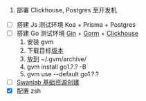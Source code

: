 1. 部署 Clickhouse, Postgres 至开发机
- [ ] 搭建 Js 测试环境 Koa + Prisma + Postgres
- [ ] 搭建 Go 测试环境 [Gin](https://github.com/gin-gonic/gin) + [Gorm](https://gorm.io/zh_CN/docs/index.html) + [Clickhouse](https://github.com/go-gorm/clickhouse)
	1. 安装 gvm
	2. 下载目标[版本](https://go.dev/dl/)
	3. 放到 ~/.gvm/archive/
	4. gvm install go1.?.? -B
	5. gvm use --default go1.?.?
- [ ] [Swanlab 基础资源创建](https://github.com/SwanHubX/SwanLab-IaC/issues/1)
- [x] 配置 zsh